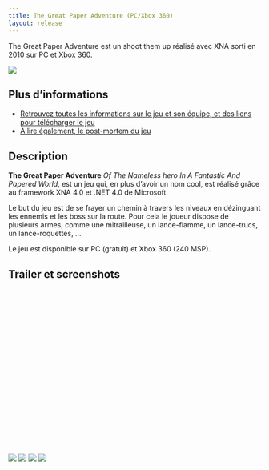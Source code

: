```yaml
---
title: The Great Paper Adventure (PC/Xbox 360)
layout: release
---
```

The Great Paper Adventure est un shoot them up réalisé avec XNA sorti en 2010 sur PC et Xbox 360.

<img src="http://uppix.net/b/f/f/01e9d4263691050611047efe03847tt.jpg" />

## Plus d’informations

- [Retrouvez toutes les informations sur le jeu et son équipe, et des liens pour télécharger le jeu](http://www.thegreatpaperadventure.com)
- [A lire également, le post-mortem du jeu](http://www.valryon.fr/the-great-paper-adventure-post-mortem)

## Description

**The Great Paper Adventure** *Of The Nameless hero In A Fantastic And Papered World*, est un jeu qui, en plus d’avoir un nom cool, est réalisé grâce au framework XNA 4.0 et .NET 4.0 de Microsoft.

Le but du jeu est de se frayer un chemin à travers les niveaux en dézinguant les ennemis et les boss sur la route. Pour cela le joueur dispose de plusieurs armes, comme une mitrailleuse, un lance-flamme, un lance-trucs, un lance-roquettes, …

Le jeu est disponible sur PC (gratuit) et Xbox 360 (240 MSP).

## Trailer et screenshots

<object width="640" height="360"><param name="movie" value="http://www.youtube.com/v/J1tHrOtvXvQ?version=3&amp;hl=fr_FR&amp;rel=0"></param><param name="allowFullScreen" value="true"></param><param name="allowscriptaccess" value="always"></param><embed src="http://www.youtube.com/v/J1tHrOtvXvQ?version=3&amp;hl=fr_FR&amp;rel=0" type="application/x-shockwave-flash" width="560" height="315" allowscriptaccess="always" allowfullscreen="true"></embed></object>

<img src="http://uppix.net/b/6/b/e3387d48d2823e47ec39dd934a8actt.jpg" />

<img src="http://uppix.net/2/1/1/236419ec3db9011b3ab5dc4b37ac7tt.jpg" />

<img src="http://uppix.net/e/1/e/642c134a8c2d7a80d1843cb2250a2tt.jpg" />

<img src="http://uppix.net/5/b/f/53e7015ea52ed2445f170bb2eed0ctt.jpg" />

